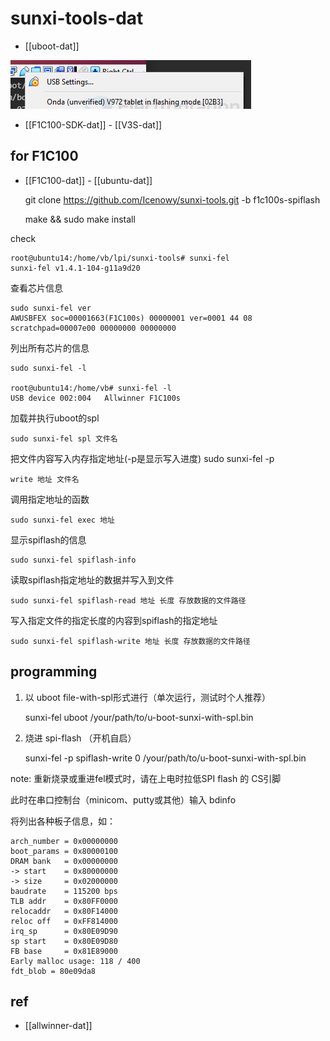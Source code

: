 
# sunxi-tools-dat

- [[uboot-dat]]

![](2025-07-16-12-35-43.png)

- [[F1C100-SDK-dat]] - [[V3S-dat]]


## for F1C100 

- [[F1C100-dat]] - [[ubuntu-dat]]

    git clone https://github.com/Icenowy/sunxi-tools.git -b f1c100s-spiflash

    make && sudo make install

check 

    root@ubuntu14:/home/vb/lpi/sunxi-tools# sunxi-fel
    sunxi-fel v1.4.1-104-g11a9d20

查看芯片信息

    sudo sunxi-fel ver
    AWUSBFEX soc=00001663(F1C100s) 00000001 ver=0001 44 08
    scratchpad=00007e00 00000000 00000000

列出所有芯片的信息

    sudo sunxi-fel -l

    root@ubuntu14:/home/vb# sunxi-fel -l
    USB device 002:004   Allwinner F1C100s 


加载并执行uboot的spl

    sudo sunxi-fel spl 文件名

把文件内容写入内存指定地址(-p是显示写入进度) sudo sunxi-fel -p

    write 地址 文件名

调用指定地址的函数

    sudo sunxi-fel exec 地址

显示spiflash的信息

    sudo sunxi-fel spiflash-info

读取spiflash指定地址的数据并写入到文件

    sudo sunxi-fel spiflash-read 地址 长度 存放数据的文件路径

写入指定文件的指定长度的内容到spiflash的指定地址

    sudo sunxi-fel spiflash-write 地址 长度 存放数据的文件路径

## programming 


1. 以 uboot file-with-spl形式进行（单次运行，测试时个人推荐）

    sunxi-fel uboot /your/path/to/u-boot-sunxi-with-spl.bin 

2. 烧进 spi-flash （开机自启）

    sunxi-fel -p spiflash-write 0 /your/path/to/u-boot-sunxi-with-spl.bin

note: 重新烧录或重进fel模式时，请在上电时拉低SPI flash 的 CS引脚

此时在串口控制台（minicom、putty或其他）输入 bdinfo

将列出各种板子信息，如：

    arch_number = 0x00000000
    boot_params = 0x80000100
    DRAM bank   = 0x00000000
    -> start    = 0x80000000
    -> size     = 0x02000000
    baudrate    = 115200 bps
    TLB addr    = 0x80FF0000
    relocaddr   = 0x80F14000
    reloc off   = 0xFF814000
    irq_sp      = 0x80E09D90
    sp start    = 0x80E09D80
    FB base     = 0x81E89000
    Early malloc usage: 118 / 400
    fdt_blob = 80e09da8


## ref 

- [[allwinner-dat]]